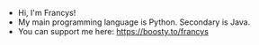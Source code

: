 - Hi, I'm Francys!
- My main programming language is Python. Secondary is Java.
- You can support me here: https://boosty.to/francys
